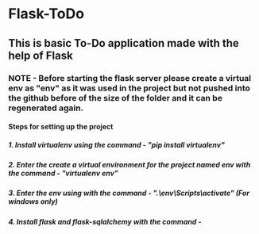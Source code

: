 # Flask-ToDo

## This is basic To-Do application made with the help of Flask

### NOTE - Before starting the flask server please create a virtual env as "env" as it was used in the project but not pushed into the github before of the size of the folder and it can be regenerated again.

#### Steps for setting up the project 

##### 1. Install virtualenv using the command - "pip install virtualenv"
##### 2. Enter the create a virtual environment for the project named env with the command - "virtualenv env"
##### 3. Enter the env using with the command - ".\env\Scripts\activate" (For windows only)
##### 4. Install flask and flask-sqlalchemy with the command - 